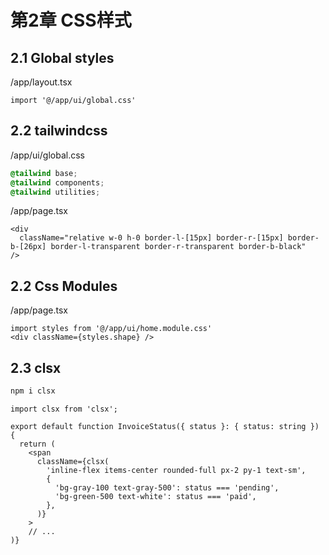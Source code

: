 # 第2章 CSS样式

## 2.1  Global styles

/app/layout.tsx

```tsx
import '@/app/ui/global.css'
```

## 2.2 tailwindcss

/app/ui/global.css

```css
@tailwind base;
@tailwind components;
@tailwind utilities;
```

/app/page.tsx

```tsx
<div
  className="relative w-0 h-0 border-l-[15px] border-r-[15px] border-b-[26px] border-l-transparent border-r-transparent border-b-black"
/>
```

## 2.2 Css Modules

/app/page.tsx

```tsx
import styles from '@/app/ui/home.module.css'
<div className={styles.shape} />
```

## 2.3 clsx

```bash
npm i clsx
```

```tsx
import clsx from 'clsx';
 
export default function InvoiceStatus({ status }: { status: string }) {
  return (
    <span
      className={clsx(
        'inline-flex items-center rounded-full px-2 py-1 text-sm',
        {
          'bg-gray-100 text-gray-500': status === 'pending',
          'bg-green-500 text-white': status === 'paid',
        },
      )}
    >
    // ...
)}
```
